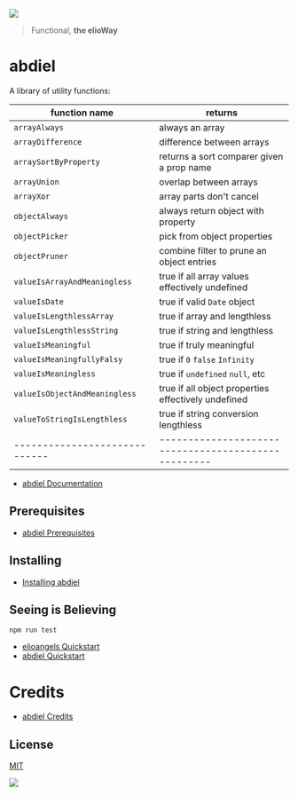 ![](https://elioway.gitlab.io/elioangels/abdiel/elio-abdiel-logo.png)

> Functional, **the elioWay**

# abdiel

A library of utility functions:

| function name                 | returns                                             |
| ----------------------------- | --------------------------------------------------- |
| `arrayAlways`                 | always an array                                     |
| `arrayDifference`             | difference between arrays                           |
| `arraySortByProperty`         | returns a sort comparer given a prop name           |
| `arrayUnion`                  | overlap between arrays                              |
| `arrayXor`                    | array parts don't cancel                            |
| `objectAlways`                | always return object with property                  |
| `objectPicker`                | pick from object properties                         |
| `objectPruner`                | combine filter to prune an object entries           |
| `valueIsArrayAndMeaningless`  | true if all array values effectively undefined      |
| `valueIsDate`                 | true if valid `Date` object                         |
| `valueIsLengthlessArray`      | true if array and lengthless                        |
| `valueIsLengthlessString`     | true if string and lengthless                       |
| `valueIsMeaningful`           | true if truly meaningful                            |
| `valueIsMeaningfullyFalsy`    | true if `0` `false` `Infinity`                      |
| `valueIsMeaningless`          | true if `undefined` `null`, etc                     |
| `valueIsObjectAndMeaningless` | true if all object properties effectively undefined |
| `valueToStringIsLengthless`   | true if string conversion lengthless                |
| ----------------------------- | --------------------------------------------------- |

- [abdiel Documentation](https://elioway.gitlab.io/elioangels/abdiel/)

## Prerequisites

- [abdiel Prerequisites](https://elioway.gitlab.io/elioangels/abdiel/installing.html)

## Installing

- [Installing abdiel](https://elioway.gitlab.io/elioangels/abdiel/installing.html)

## Seeing is Believing

```
npm run test
```

- [elioangels Quickstart](https://elioway.gitlab.io/elioangels/quickstart.html)
- [abdiel Quickstart](https://elioway.gitlab.io/elioangels/abdiel/quickstart.html)

# Credits

- [abdiel Credits](https://elioway.gitlab.io/elioangels/abdiel/credits.html)

## License

[MIT](license)

![](https://elioway.gitlab.io/elioangels/abdiel/apple-touch-icon.png)
